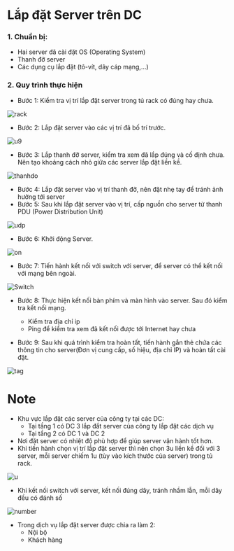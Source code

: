 # Lắp đặt Server trên DC 
### 1. Chuẩn bị:
- Hai server đã cài đặt OS (Operating System)
- Thanh đỡ server
- Các dụng cụ lắp đặt (tô-vít, dây cáp mạng,...)
### 2. Quy trình thực hiện
- Bước 1: Kiểm tra vị trí lắp đặt server trong tủ rack có đúng hay chưa.

![rack](https://scontent.xx.fbcdn.net/v/t1.15752-9/s206x206/260775650_331713915055556_3091377182255297873_n.png?_nc_cat=108&ccb=1-5&_nc_sid=aee45a&_nc_ohc=Z2RochllVwcAX96xNBp&_nc_ad=z-m&_nc_cid=0&_nc_ht=scontent.xx&oh=c52cce6894be436fb966190dd4aac6a6&oe=61D232CF)

- Bước 2: Lắp đặt server vào các vị trí đã bố trí trước. 

![u9](https://scontent.xx.fbcdn.net/v/t1.15752-9/s280x280/262062024_612843739759962_8003450223099691131_n.jpg?_nc_cat=105&ccb=1-5&_nc_sid=aee45a&_nc_ohc=ucQP6FxXXQMAX_tZ5C0&_nc_ad=z-m&_nc_cid=0&_nc_ht=scontent.xx&oh=1081027eb41685b2636eb36a2221afa1&oe=61D19A34)

- Bước 3: Lắp thanh đỡ server, kiểm tra xem đã lắp đúng và cố định chưa. Nên tạo khoảng cách nhỏ giữa các server lắp đặt liền kề.

![thanhdo](https://scontent.xx.fbcdn.net/v/t1.15752-9/p160x160/262562846_595869154997393_3601462006243061665_n.png?_nc_cat=106&ccb=1-5&_nc_sid=aee45a&_nc_ohc=47-f5TahhSEAX8zTE0w&_nc_ad=z-m&_nc_cid=0&_nc_ht=scontent.xx&oh=5a0a6a6470a570176f56af3600eaa731&oe=61D29C0C)

- Bước 4: Lắp đặt server vào vị trí thanh đỡ, nên đặt nhẹ tay để tránh ảnh hưởng tới server
- Bước 5: Sau khi lắp đặt server vào vị trí, cấp nguồn cho server từ thanh PDU (Power Distribution Unit) 

![udp](https://scontent.xx.fbcdn.net/v/t1.15752-9/s370x247/262502536_207439168130029_4885232419589592085_n.png?_nc_cat=108&ccb=1-5&_nc_sid=aee45a&_nc_ohc=hawrv0WR9a8AX9NOZIJ&_nc_ad=z-m&_nc_cid=0&_nc_ht=scontent.xx&oh=bd59f148fdab729ebf12bec9ccfcc6b6&oe=61D011F3)

- Bước 6: Khởi động Server.

![on](https://scontent.xx.fbcdn.net/v/t1.15752-9/p160x160/261775585_210632004558657_949438169378481780_n.png?_nc_cat=102&ccb=1-5&_nc_sid=aee45a&_nc_ohc=F02gr32J_dsAX8cr5TS&_nc_ad=z-m&_nc_cid=0&_nc_ht=scontent.xx&oh=22774a5c88b0550e6e4044f330c874be&oe=61D05F66)

- Bước 7: Tiến hành kết nối với switch với server, để server có thể kết nối với mạng bên ngoài.

![Switch](https://scontent.xx.fbcdn.net/v/t1.15752-9/s261x260/263173372_878336462880596_3752581078600330340_n.png?_nc_cat=103&ccb=1-5&_nc_sid=aee45a&_nc_ohc=Dp1IRCn2BKYAX_M5S3K&_nc_ad=z-m&_nc_cid=0&_nc_ht=scontent.xx&oh=f11988b5ec90f532ec9b2078e8183a6c&oe=61CED9DF)

- Bước 8: Thực hiện kết nối bàn phím và màn hình vào server. Sau đó kiểm tra kết nối mạng.
  - Kiểm tra địa chỉ ip
  - Ping để kiểm tra xem đã kết nối được tới Internet hay chưa

- Bước 9: Sau khi quá trình kiểm tra hoàn tất, tiến hành gắn thẻ chứa các thông tin cho server(Đơn vị cung cấp, số hiệu, địa chỉ IP) và hoàn tất cài đặt.

![tag](https://scontent.xx.fbcdn.net/v/t1.15752-9/s280x280/260284638_472077410924874_8498075560285794258_n.png?_nc_cat=100&ccb=1-5&_nc_sid=aee45a&_nc_ohc=t64ZrPQn7PAAX9uMYbh&_nc_ad=z-m&_nc_cid=0&_nc_ht=scontent.xx&oh=6ab44f32ea0491ef81a13fb09db85aea&oe=61D121CD)

# Note
- Khu vực lắp đặt các server của công ty tại các DC:
  - Tại tầng 1 có DC 3 lắp đắt server của công ty lắp đặt các dịch vụ
  - Tại tầng 2 có DC 1 và DC 2
- Nơi đặt server có nhiệt độ phù hợp để giúp server vận hành tốt hơn.
- Khi tiến hành chọn vị trí lắp đặt server thì nên chọn 3u liền kề đối với 3 server, mỗi server chiếm 1u (tùy vào kích thước của server) trong tủ rack.

![u](https://scontent.fhan5-3.fna.fbcdn.net/v/t1.15752-9/261322180_1063667884417423_902790606466197845_n.png?_nc_cat=106&ccb=1-5&_nc_sid=ae9488&_nc_ohc=K2ZvU5pDdHUAX_qTurH&_nc_ht=scontent.fhan5-3.fna&oh=83bcb3392a6ac94c93f6a9ec0cdfa575&oe=61CFA225)

- Khi kết nối switch với server, kết nối đúng dây, tránh nhầm lẫn, mỗi dây đều có đánh số

![number](https://scontent.xx.fbcdn.net/v/t1.15752-9/s240x240/263373635_228258069310208_5911261665030054935_n.png?_nc_cat=105&ccb=1-5&_nc_sid=aee45a&_nc_ohc=wTfRo64D1XcAX_O2RuM&_nc_ad=z-m&_nc_cid=0&_nc_ht=scontent.xx&oh=58aea19170f677dd615a4242025c7a09&oe=61D0661B)

- Trong dịch vụ lắp đặt server được chia ra làm 2: 
  - Nội bộ
  - Khách hàng


